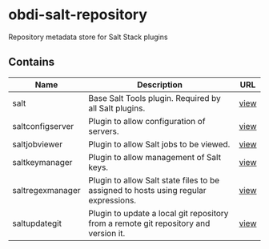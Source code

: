 # obdi-salt-repository
Repository metadata store for Salt Stack plugins

## Contains
|        Name          |                     Description                                  |        URL              |
|----------------------|------------------------------------------------------------------|-------------------------|
| salt | Base Salt Tools plugin. Required by all Salt plugins.   | [view](https://github.com/mclarkson/obdi-salt) |
| saltconfigserver | Plugin to allow configuration of servers.   | [view](https://github.com/mclarkson/obdi-saltconfigserver) |
| saltjobviewer | Plugin to allow Salt jobs to be viewed.   | [view](https://github.com/mclarkson/obdi-saltjobviewer) |
| saltkeymanager | Plugin to allow management of Salt keys.   | [view](https://github.com/mclarkson/obdi-saltkeymanager) |
| saltregexmanager | Plugin to allow Salt state files to be assigned to hosts using regular expressions.   | [view](https://github.com/mclarkson/obdi-saltregexmanager.git) |
| saltupdategit | Plugin to update a local git repository from a remote git repository and version it.   | [view](https://github.com/mclarkson/obdi-saltupdategit) |


